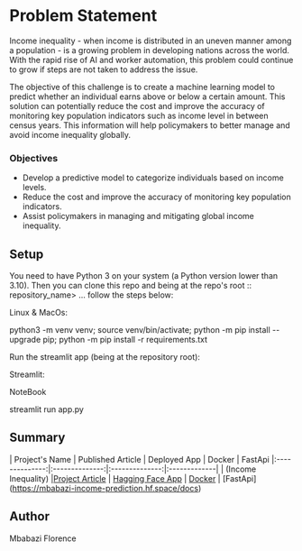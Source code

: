 # Problem Statement

Income inequality - when income is distributed in an uneven manner among a population - is a growing problem in developing nations across the world. With the rapid rise of AI and worker automation, this problem could continue to grow if steps are not taken to address the issue.

The objective of this challenge is to create a machine learning model to predict whether an individual earns above or below a certain amount.
This solution can potentially reduce the cost and improve the accuracy of monitoring key population indicators such as income level in between census years. This information will help policymakers to better manage and avoid income inequality globally.


### Objectives
- Develop a predictive model to categorize individuals based on income levels.
- Reduce the cost and improve the accuracy of monitoring key population indicators.
- Assist policymakers in managing and mitigating global income inequality.


## Setup

You need to have Python 3 on your system (a Python version lower than 3.10). Then you can clone this repo and being at the repo's root :: repository_name> ... follow the steps below:

Linux & MacOs:

  python3 -m venv venv; source venv/bin/activate; python -m pip install --upgrade pip; python -m pip install -r requirements.txt

Run the streamlit app (being at the repository root):

Streamlit:

NoteBook

  streamlit run app.py

## Summary

 | Project's Name | Published Article  | Deployed App | Docker   | FastApi
|:--------------:|:--------------:|:--------------:|:-------------|
| (Income Inequality)  |[Project Article]() |    [Hagging Face App](https://huggingface.co/spaces/Mbabazi/Income-Prediction-App) | [Docker](https://hub.docker.com/r/mbabaziflorence1234/income-classification-fastapi) | [FastApi] (https://mbabazi-income-prediction.hf.space/docs)

## Author

Mbabazi Florence